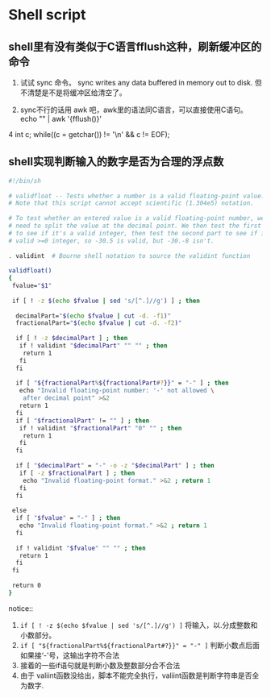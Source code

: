 
# Shell script



## shell里有没有类似于C语言fflush这种，刷新缓冲区的命令


1. 试试 sync 命令。
sync writes any data buffered in memory out to disk.
但不清楚是不是将缓冲区给清空了。

2. sync不行的话用 awk 吧，awk里的语法同C语言，可以直接使用C语句。
echo "" | awk '{fflush()}'

4
int c;
while((c = getchar()) != '\n' && c != EOF);









## shell实现判断输入的数字是否为合理的浮点数

```bash
#!/bin/sh
 
# validfloat -- Tests whether a number is a valid floating-point value.
# Note that this script cannot accept scientific (1.304e5) notation.
 
# To test whether an entered value is a valid floating-point number, we
# need to split the value at the decimal point. We then test the first part
# to see if it's a valid integer, then test the second part to see if it's a
# valid >=0 integer, so -30.5 is valid, but -30.-8 isn't.
 
. validint  # Bourne shell notation to source the validint function
 
validfloat()
{
 fvalue="$1"
 
 if [ ! -z $(echo $fvalue | sed 's/[^.]//g') ] ; then
 
  decimalPart="$(echo $fvalue | cut -d. -f1)"
  fractionalPart="$(echo $fvalue | cut -d. -f2)"
 
  if [ ! -z $decimalPart ] ; then
   if ! validint "$decimalPart" "" "" ; then
    return 1
   fi
  fi
 
  if [ "${fractionalPart%${fractionalPart#?}}" = "-" ] ; then
   echo "Invalid floating-point number: '-' not allowed \
    after decimal point" >&2
   return 1
  fi
  if [ "$fractionalPart" != "" ] ; then
   if ! validint "$fractionalPart" "0" "" ; then
    return 1
   fi
  fi
 
  if [ "$decimalPart" = "-" -o -z "$decimalPart" ] ; then
   if [ -z $fractionalPart ] ; then
    echo "Invalid floating-point format." >&2 ; return 1
   fi
  fi
 
 else
  if [ "$fvalue" = "-" ] ; then
   echo "Invalid floating-point format." >&2 ; return 1
  fi
 
  if ! validint "$fvalue" "" "" ; then
   return 1
  fi
 fi
 
 return 0
}
```

notice::

1. `if [ ! -z $(echo $fvalue | sed 's/[^.]//g') ]` 将输入，以.分成整数和小数部分。
2. `if [ "${fractionalPart%${fractionalPart#?}}" = "-" ]` 判断小数点后面如果接‘-'号，这输出字符不合法
3. 接着的一些if语句就是判断小数及整数部分合不合法
4. 由于 valiint函数没给出，脚本不能完全执行，valiint函数是判断字符串是否全为数字.

